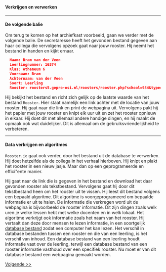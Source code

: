 #### Verkrijgen en verwerken
---
#### De volgende balie
Om terug te komen op het archiefkast voorbeeld, gaan we verder met de volgende balie. De secretaresse heeft het gevonden bestand gegeven aan haar collega die vervolgens opzoek gaat naar jouw rooster. Hij neemt het bestand in handen en kijkt ernaar.
```json
  Naam: Bram van der Veen
  Leerlingnummer: 16374
  Klas: Atheneum 6
  Voornaam: Bram
  Achternaam: van der Veen
  Soort: Leerling
  Rooster: roosters5.gepro-osi.nl/roosters/rooster.php?school=934&type=Leerlingrooster&afdeling=l_atheneum 6&leerling=16374
```
Hij bekijkt het bestand en richt zich gelijk op de laatste waarde van het bestand `Rooster`. Hier staat namelijk een link achter met de locatie van jouw rooster. Hij gaat naar die link en print de webpagina uit. Vervolgens pakt hij het papier met jouw rooster en knipt elk uur uit en zet het rooster opnieuw in elkaar. Hij doet dit met allemaal andere handige dingen, en hij maakt de opmaak ook wat duidelijker. Dit is allemaal om de gebruiksvriendelijkheid te verbeteren.

---

#### Data verkrijgen en algoritmes
`Rooster.io` gaat ook verder, door het bestand uit de database te verwerken. Hij doet hetzelfde als de collega in het verhaal hierboven. Hij knipt en plakt het rooster in een nieuw jasje. Maar dan op een geprogrameerde en effici"ente manier.

Hij gaat naar de link die is gegeven in het bestand en download het daar gevonden rooster als tekstbestand. Vervolgens gaat hij door dit tekstbestand heen om het rooster uit te vissen. Hij leest dit bestand volgens een bepaald algoritme. Dit algoritme is voorgeprogrameerd om bepaalde informatie er uit te halen. De informatie die verkregen word uit de webpagina is bijvoorbeeld de rooster informatie. Dit zijn dingen zoals welk uren je welke lessen hebt met welke docenten en in welk lokaal. Het algoritme verkrijgt ook informatie zoals het naam van het rooster.  Hij vertaalt dan deze door mensen te lezen informatie, in een soortgelijk [database bestand](http://werkmanrooster.nl/api/schedule?name=16374) zodat een computer het kan lezen. Het verschil in database bestanden tussen een rooster en die van een leerling, is het verschil van inhoud. Een database bestand van een leerling houdt informatie vast over de leerling, terwijl een database bestand van een rooster informatie vasthoud over een specifiek rooster. Nu moet er van dit database bestand een webpagina gemaakt worden.

[Volgende >>](/templates)
